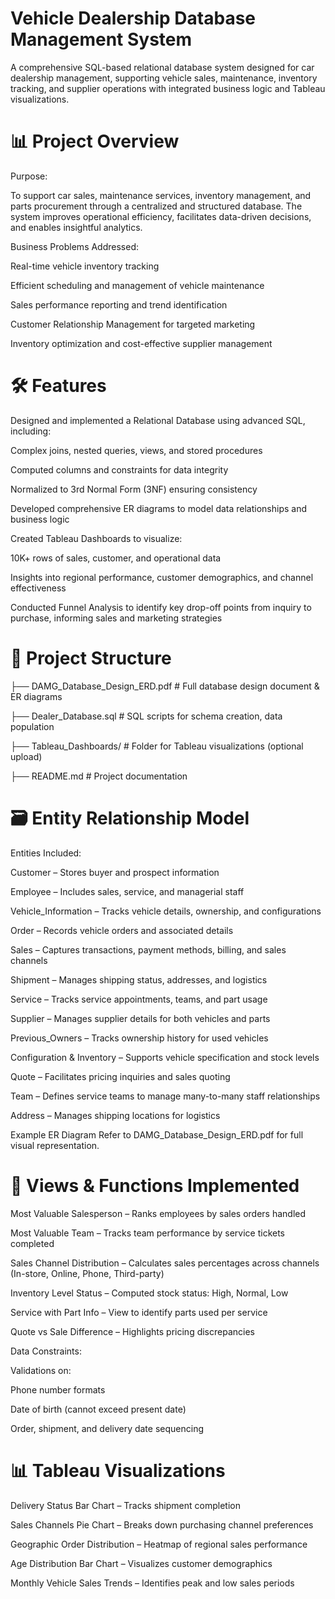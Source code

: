 # Vehicle Dealership Database Management System
A comprehensive SQL-based relational database system designed for car dealership management, supporting vehicle sales, maintenance, inventory tracking, and supplier operations with integrated business logic and Tableau visualizations.

# 📊 Project Overview

Purpose:

To support car sales, maintenance services, inventory management, and parts procurement through a centralized and structured database. The system improves operational efficiency, facilitates data-driven decisions, and enables insightful analytics.

Business Problems Addressed:

Real-time vehicle inventory tracking

Efficient scheduling and management of vehicle maintenance

Sales performance reporting and trend identification

Customer Relationship Management for targeted marketing

Inventory optimization and cost-effective supplier management

# 🛠️ Features

Designed and implemented a Relational Database using advanced SQL, including:

Complex joins, nested queries, views, and stored procedures

Computed columns and constraints for data integrity

Normalized to 3rd Normal Form (3NF) ensuring consistency

Developed comprehensive ER diagrams to model data relationships and business logic

Created Tableau Dashboards to visualize:

10K+ rows of sales, customer, and operational data

Insights into regional performance, customer demographics, and channel effectiveness

Conducted Funnel Analysis to identify key drop-off points from inquiry to purchase, informing sales and marketing strategies

# 📂 Project Structure

├── DAMG_Database_Design_ERD.pdf   # Full database design document & ER diagrams

├── Dealer_Database.sql      # SQL scripts for schema creation, data population

├── Tableau_Dashboards/            # Folder for Tableau visualizations (optional upload)

├── README.md                      # Project documentation


# 🗃️ Entity Relationship Model

Entities Included:

Customer – Stores buyer and prospect information

Employee – Includes sales, service, and managerial staff

Vehicle_Information – Tracks vehicle details, ownership, and configurations

Order – Records vehicle orders and associated details

Sales – Captures transactions, payment methods, billing, and sales channels

Shipment – Manages shipping status, addresses, and logistics

Service – Tracks service appointments, teams, and part usage

Supplier – Manages supplier details for both vehicles and parts

Previous_Owners – Tracks ownership history for used vehicles

Configuration & Inventory – Supports vehicle specification and stock levels

Quote – Facilitates pricing inquiries and sales quoting

Team – Defines service teams to manage many-to-many staff relationships

Address – Manages shipping locations for logistics

Example ER Diagram
Refer to DAMG_Database_Design_ERD.pdf for full visual representation.

# 🧩 Views & Functions Implemented

Most Valuable Salesperson – Ranks employees by sales orders handled

Most Valuable Team – Tracks team performance by service tickets completed

Sales Channel Distribution – Calculates sales percentages across channels (In-store, Online, Phone, Third-party)

Inventory Level Status – Computed stock status: High, Normal, Low

Service with Part Info – View to identify parts used per service

Quote vs Sale Difference – Highlights pricing discrepancies

Data Constraints:

Validations on:

Phone number formats

Date of birth (cannot exceed present date)

Order, shipment, and delivery date sequencing

# 📊 Tableau Visualizations

Delivery Status Bar Chart – Tracks shipment completion

Sales Channels Pie Chart – Breaks down purchasing channel preferences

Geographic Order Distribution – Heatmap of regional sales performance

Age Distribution Bar Chart – Visualizes customer demographics

Monthly Vehicle Sales Trends – Identifies peak and low sales periods


